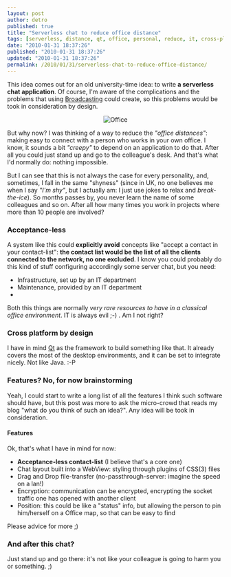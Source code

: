 ```yaml
---
layout: post
author: detro
published: true
title: "Serverless chat to reduce office distance"
tags: [serverless, distance, qt, office, personal, reduce, it, cross-platform, idea, chat, english, brainstorm, utility]
date: "2010-01-31 18:37:26"
published: "2010-01-31 18:37:26"
updated: "2010-01-31 18:37:26"
permalink: /2010/01/31/serverless-chat-to-reduce-office-distance/
---
```


This idea comes out for an old university-time idea: to write <strong>a serverless chat application</strong>. Of course, I'm aware of the complications and the problems that using <a href="http://en.wikipedia.org/wiki/Broadcast_address">Broadcasting</a> could create, so this problems would be took in consideration by design.

<div align="center">
<img src="http://hof.povray.org/images/bigthumb/office-13.jpg" alt="Office" />
</div>

But why now? I was thinking of a way to reduce the <em>"office distances"</em>: making easy to connect with a person who works in your own office. I know, it sounds a bit <em>"creepy"</em> to depend on an application to do that. After all you could just stand up and go to the colleague's desk. And that's what I'd normally do: nothing impossible.

But I can see that this is not always the case for every personality, and, sometimes, I fall in the same "shyness" (since in UK, no one believes me when I say <em>"I'm shy"</em>, but I actually am: I just use jokes to relax and <em>break-the-ice</em>). So months passes by, you never learn the name of some colleagues and so on. After all how many times you work in projects where more than 10 people are involved?

<h3>Acceptance-less</h3>
A system like this could <strong>explicitly avoid</strong> concepts like "accept a contact in your contact-list": <strong>the contact list would be the list of all the clients connected to the network, no one excluded</strong>. I know you could probably do this kind of stuff configuring accordingly some server chat, but you need:
<ul>
<li>Infrastructure, set up by an IT department</li>
<li>Maintenance, provided by an IT department<li>
</ul>

Both this things are normally <em>very rare resources to have in a classical office environment</em>. IT is always evil ;-) . Am I not right?

<h3>Cross platform by design</h3>
I have in mind <a href="http://qt.nokia.com">Qt</a> as the framework to build something like that. It already covers the most of the desktop environments, and it can be set to integrate nicely. Not like Java. :-P

<h3>Features? No, for now brainstorming</h3>
Yeah, I could start to write a long list of all the features I think such software should have, but this post was more to ask the micro-crowd that reads my blog "what do you think of such an idea?". Any idea will be took in consideration.

<h4>Features</h4>
Ok, that's what I have in mind for now:
<ul>
<li><strong>Acceptance-less contact-list</strong> (I believe that's a core one)</li>
<li>Chat layout built into a WebView: styling through plugins of CSS(3) files</li>
<li>Drag and Drop file-transfer (no-passthrough-server: imagine the speed on a lan!)</li>
<li>Encryption: communication can be encrypted, encrypting the socket traffic one has opened with another client</li>
<li>Position: this could be like a "status" info, but allowing the person to pin him/herself on a Office map, so that can be easy to find</li>
</ul>

Please advice for more ;)

<h3>And after this chat?</h3>
Just stand up and go there: it's not like your colleague is going to harm you or something. ;)
